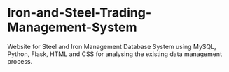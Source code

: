 # Iron-and-Steel-Trading-Management-System
Website for Steel and Iron Management Database System using MySQL, Python, Flask, HTML and CSS for analysing the existing data management process.
